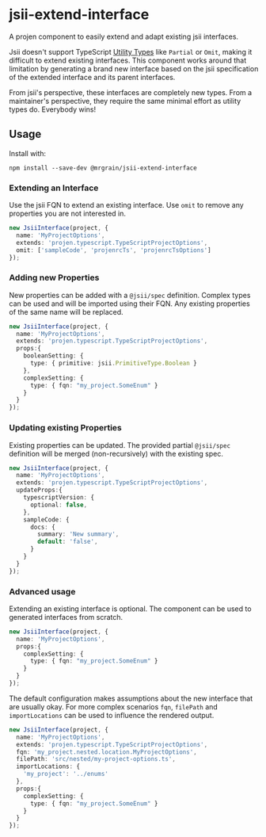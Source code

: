 # jsii-extend-interface

A projen component to easily extend and adapt existing jsii interfaces.

Jsii doesn't support TypeScript [Utility Types](https://www.typescriptlang.org/docs/handbook/utility-types.html) like `Partial` or `Omit`, making it difficult to extend existing interfaces.
This component works around that limitation by generating a brand new interface based on the jsii specification of the extended interface and its parent interfaces.

From jsii's perspective, these interfaces are completely new types. From a maintainer's perspective, they require the same minimal effort
as utility types do. Everybody wins!

## Usage

Install with:

```console
npm install --save-dev @mrgrain/jsii-extend-interface
```

### Extending an Interface

Use the jsii FQN to extend an existing interface.
Use `omit` to remove any properties you are not interested in.

```ts
new JsiiInterface(project, {
  name: 'MyProjectOptions',
  extends: 'projen.typescript.TypeScriptProjectOptions',
  omit: ['sampleCode', 'projenrcTs', 'projenrcTsOptions']
});
```

### Adding new Properties

New properties can be added with a `@jsii/spec` definition.
Complex types can be used and will be imported using their FQN.
Any existing properties of the same name will be replaced.

```ts
new JsiiInterface(project, {
  name: 'MyProjectOptions',
  extends: 'projen.typescript.TypeScriptProjectOptions',
  props:{
    booleanSetting: {
      type: { primitive: jsii.PrimitiveType.Boolean }
    },
    complexSetting: {
      type: { fqn: "my_project.SomeEnum" }
    }
  }
});
```


### Updating existing Properties

Existing properties can be updated.
The provided partial `@jsii/spec` definition will be merged (non-recursively) with the existing spec.

```ts
new JsiiInterface(project, {
  name: 'MyProjectOptions',
  extends: 'projen.typescript.TypeScriptProjectOptions',
  updateProps:{
    typescriptVersion: {
      optional: false,
    },
    sampleCode: {
      docs: {
        summary: 'New summary',
        default: 'false',
      }
    }
  }
});
```

### Advanced usage

Extending an existing interface is optional.
The component can be used to generated interfaces from scratch.

```ts
new JsiiInterface(project, {
  name: 'MyProjectOptions',
  props:{
    complexSetting: {
      type: { fqn: "my_project.SomeEnum" }
    }
  }
});
```

The default configuration makes assumptions about the new interface that are usually okay.
For more complex scenarios `fqn`, `filePath` and `importLocations` can be used to influence the rendered output.

```ts
new JsiiInterface(project, {
  name: 'MyProjectOptions',
  extends: 'projen.typescript.TypeScriptProjectOptions',
  fqn: 'my_project.nested.location.MyProjectOptions',
  filePath: 'src/nested/my-project-options.ts',
  importLocations: {
    'my_project': '../enums'
  },
  props:{
    complexSetting: {
      type: { fqn: "my_project.SomeEnum" }
    }
  }
});
```
